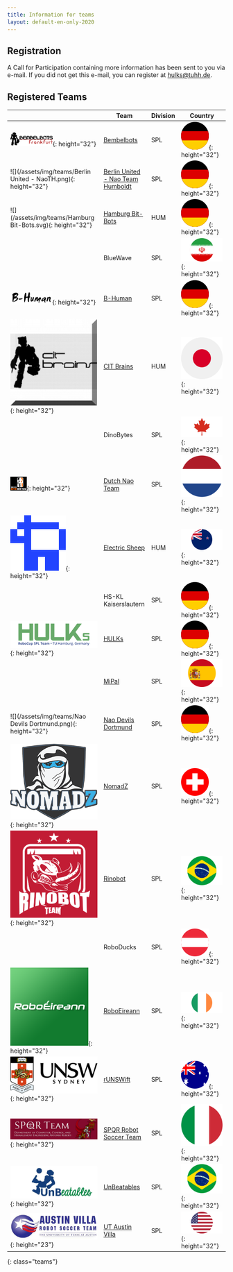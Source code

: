 ```yaml
---
title: Information for teams
layout: default-en-only-2020
---
```


## Registration

A Call for Participation containing more information has been sent to you via e-mail.
If you did not get this e-mail, you can register at [hulks@tuhh.de](mailto:hulks@tuhh.de).

## Registered Teams

|                                                                 | Team                                                          | Division | Country                                  |
|-----------------------------------------------------------------|---------------------------------------------------------------|----------|------------------------------------------|
| ![](/assets/img/teams/Bembelbots.png){: height="32"}            | [Bembelbots](https://www.jrl.cs.uni-frankfurt.de/web/robocup) | SPL      | ![DE](/assets/img/flags/de.svg){: height="32"} |
| ![](/assets/img/teams/Berlin United - NaoTH.png){: height="32"} | [Berlin United - Nao Team Humboldt](http://naoth.de)          | SPL      | ![DE](/assets/img/flags/de.svg){: height="32"} |
| ![](/assets/img/teams/Hamburg Bit-Bots.svg){: height="32"}      | [Hamburg Bit-Bots](http://bit-bots.de)                        | HUM      | ![DE](/assets/img/flags/de.svg){: height="32"} |
|                                                                 | BlueWave                                                      | SPL      | ![IR](/assets/img/flags/ir.svg){: height="32"} |
| ![](/assets/img/teams/B-Human.png){: height="32"}               | [B-Human](https://www.b-human.de)                             | SPL      | ![DE](/assets/img/flags/de.svg){: height="32"} |
| ![](/assets/img/teams/cit-brains.png){: height="32"}            | [CIT Brains](https://sites.google.com/a/p.chibakoudai.jp/cit-brains/home_en)  | HUM      | ![JP](/assets/img/flags/jp.svg){: height="32"} |
|                                                                 | DinoBytes                                                     | SPL      | ![CA](/assets/img/flags/ca.svg){: height="32"} |
| ![](/assets/img/teams/DNT_logo.png){: height="32"}              | [Dutch Nao Team](http://www.dutchnaoteam.nl)                  | SPL      | ![NL](/assets/img/flags/nl.svg){: height="32"} |
| ![](/assets/img/teams/electric-sheep.gif){: height="32"}        | [Electric Sheep](https://humanoid.science/)                   | HUM      | ![NZ](/assets/img/flags/nz.svg){: height="32"} |
|                                                                 | HS-KL Kaiserslautern                                          | SPL      | ![DE](/assets/img/flags/de.svg){: height="32"} |
| ![](/assets/img/teams/HULKs.svg){: height="32"}                 | [HULKs](https://hulks.de)                                     | SPL      | ![DE](/assets/img/flags/de.svg){: height="32"} |
|                                                                 | [MiPal](http://mipal.net.au/)                                 | SPL      | ![SP](/assets/img/flags/sp.svg){: height="32"} |
| ![](/assets/img/teams/Nao Devils Dortmund.png){: height="32"}   | [Nao Devils Dortmund](https://naodevils.de/)                  | SPL      | ![DE](/assets/img/flags/de.svg){: height="32"} |
| ![](/assets/img/teams/nomadz.png){: height="32"}                | [NomadZ](https://robocup.ethz.ch/)                            | SPL      | ![CH](/assets/img/flags/ch.svg){: height="32"} |
| ![](/assets/img/teams/rinobot_red.png){: height="32"}           | [Rinobot](https://www.facebook.com/rinobot/)                  | SPL      | ![BR](/assets/img/flags/br.svg){: height="32"} |
|                                                                 | RoboDucks                                                     | SPL      | ![AUT](/assets/img/flags/aut.svg){: height="32"} |
| ![](/assets/img/teams/roboeireann.png){: height="32"}           | [RoboEireann](http://www.eeng.nuim.ie/robocup/)               | SPL      | ![IE](/assets/img/flags/ie.svg){: height="32"} |
| ![](/assets/img/teams/rUNSWift.png){: height="32"}              | [rUNSWift](https://www.engineering.unsw.edu.au/computer-science-engineering/student-life/student-projects/robocup)  | SPL      | ![AU](/assets/img/flags/au.svg){: height="32"} |
| ![](/assets/img/teams/spqr.jpg){: height="32"}                  | [SPQR Robot Soccer Team](http://spqr.diag.uniroma1.it/)       | SPL      | ![IT](/assets/img/flags/it.svg){: height="32"} |
| ![](/assets/img/teams/UnBeatables.bmp){: height="32"}           | [UnBeatables](https://www.facebook.com/unbeatablesbr)         | SPL      | ![BR](/assets/img/flags/br.svg){: height="32"} |
| ![](/assets/img/teams/austinvillalogo.jpg){: height="23"}       | [UT Austin Villa](https://www.cs.utexas.edu/~AustinVilla/)    | SPL      | ![US](/assets/img/flags/us.svg){: height="32"} |
{: class="teams"}
